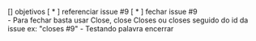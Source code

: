 [] objetivos
  [ * ] referenciar issue #9 
  [ * ] fechar issue #9  
    - Para fechar basta usar Close, close Closes ou closes seguido do id da issue ex: "closes #9"
    - Testando palavra encerrar
